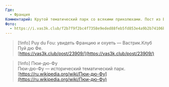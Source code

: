 ```yaml
---
Где:
  - Франция
Комментарий: Крутой тематический парк со всякими приколюхами. Пост из Вастрика
Фото:
  - https://i.vas3k.club/f2b7f9f2bc4f7358e9eded88feb5fd853e4a9b2b74106b3e072a068c82b52992.jpg
---
```

> [!info] Puy du Fou: увидеть Францию и охуеть — Вастрик.Клуб  
> Пуй дю Фе.  
> [https://vas3k.club/post/23909/](https://vas3k.club/post/23909/)  

> [!info] Пюи-дю-Фу  
> Пюи-дю-Фу — исторический тематический парк.  
> [https://ru.wikipedia.org/wiki/Пюи-дю-Фу](https://ru.wikipedia.org/wiki/Пюи-дю-Фу)